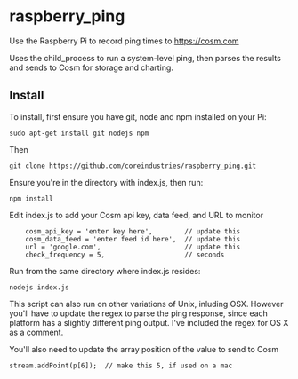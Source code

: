 raspberry_ping
==============

Use the Raspberry Pi to record ping times to <https://cosm.com>

Uses the child_process to run a system-level ping, then parses the results and sends to Cosm for storage and charting.


Install
-------

To install, first ensure you have git, node and npm installed on your Pi:

```
sudo apt-get install git nodejs npm
```

Then

```
git clone https://github.com/coreindustries/raspberry_ping.git
```

Ensure you're in the directory with index.js, then run:
```
npm install
```

Edit index.js to add your Cosm api key, data feed, and URL to monitor

```
    cosm_api_key = 'enter key here',        // update this
    cosm_data_feed = 'enter feed id here',  // update this
    url = 'google.com',                     // update this
    check_frequency = 5,                    // seconds
 ```

 Run from the same directory where index.js resides:

 ```
 nodejs index.js
 ```

 This script can also run on other variations of Unix, inluding OSX. However you'll have to update the regex to parse the ping response, since each platform has a slightly different ping output. I've included the regex for OS X as a comment.

 You'll also need to update the array position of the value to send to Cosm

 ```
 stream.addPoint(p[6]);  // make this 5, if used on a mac
 ```